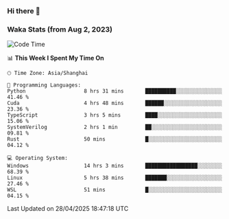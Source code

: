 ### Hi there 👋

### Waka Stats (from Aug 2, 2023)

<!--START_SECTION:waka-->
![Code Time](http://img.shields.io/badge/Code%20Time-802%20hrs%2052%20mins-blue)

📊 **This Week I Spent My Time On** 

```text
🕑︎ Time Zone: Asia/Shanghai

💬 Programming Languages: 
Python                   8 hrs 31 mins       ██████████░░░░░░░░░░░░░░░   41.46 % 
Cuda                     4 hrs 48 mins       ██████░░░░░░░░░░░░░░░░░░░   23.36 % 
TypeScript               3 hrs 5 mins        ████░░░░░░░░░░░░░░░░░░░░░   15.06 % 
SystemVerilog            2 hrs 1 min         ██░░░░░░░░░░░░░░░░░░░░░░░   09.81 % 
Rust                     50 mins             █░░░░░░░░░░░░░░░░░░░░░░░░   04.12 % 

💻 Operating System: 
Windows                  14 hrs 3 mins       █████████████████░░░░░░░░   68.39 % 
Linux                    5 hrs 38 mins       ███████░░░░░░░░░░░░░░░░░░   27.46 % 
WSL                      51 mins             █░░░░░░░░░░░░░░░░░░░░░░░░   04.15 % 
```


 Last Updated on 28/04/2025 18:47:18 UTC
<!--END_SECTION:waka-->
